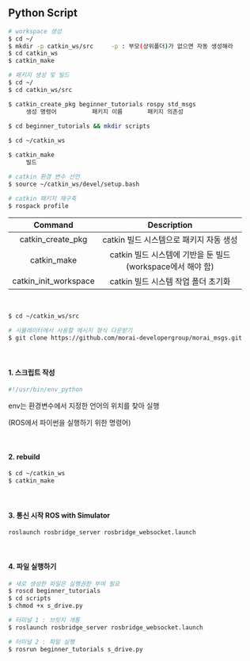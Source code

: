 ## Python Script

```bash
# workspace 생성
$ cd ~/
$ mkdir -p catkin_ws/src     -p : 부모(상위폴더)가 없으면 자동 생성해라
$ cd catkin_ws
$ catkin_make
```

```bash
# 패키지 생성 및 빌드
$ cd ~/
$ cd catkin_ws/src

$ catkin_create_pkg beginner_tutorials rospy std_msgs
     생성 명령어          패키지 이름       패키지 의존성
     
$ cd beginner_tutorials && mkdir scripts

$ cd ~/catkin_ws

$ catkin_make
     빌드
```

```bash
# catkin 환경 변수 선언
$ source ~/catkin_ws/devel/setup.bash

# catkin 패키지 재구축
$ rospack profile
```

|        Command        |                         Description                          |
| :-------------------: | :----------------------------------------------------------: |
|   catkin_create_pkg   |           catkin 빌드 시스템으로 패키지 자동 생성            |
|      catkin_make      | catkin 빌드 시스템에 기반을 둔 빌드<br />(workspace에서 해야 함) |
| catkin_init_workspace |             catkin 빌드 시스템 작업 폴더 초기화              |

<br>

```bash
$ cd ~/catkin_ws/src

# 시뮬레이터에서 사용할 메시지 형식 다운받기
$ git clone https://github.com/morai-developergroup/morai_msgs.git
```

<br>

#### 1. 스크립트 작성

```python
#!/usr/bin/env_python
```

env는 환경변수에서 지정한 언어의 위치를 찾아 실행

(ROS에서 파이썬을 실행하기 위한 명령어)

<br>

#### 2. rebuild

```bash
$ cd ~/catkin_ws
$ catkin_make
```

<br>

#### 3. 통신 시작 ROS with Simulator

```
roslaunch rosbridge_server rosbridge_websocket.launch
```

<br>

#### 4. 파일 실행하기

```bash
# 새로 생성한 파일은 실행권한 부여 필요
$ roscd beginner_tutorials
$ cd scripts
$ chmod +x s_drive.py
```

```bash
# 터미널 1 : 브릿지 개통
$ roslaunch rosbridge_server rosbridge_websocket.launch

# 터미널 2 : 파일 실행
$ rosrun beginner_tutorials s_drive.py
```

